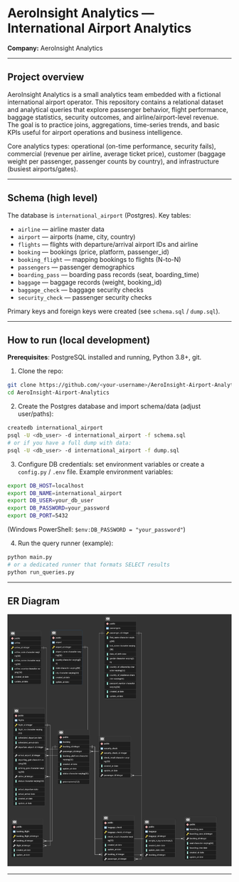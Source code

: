 # AeroInsight Analytics — International Airport Analytics

**Company:** AeroInsight Analytics

---

## Project overview

AeroInsight Analytics is a small analytics team embedded with a fictional international airport operator. This repository contains a relational dataset and analytical queries that explore passenger behavior, flight performance, baggage statistics, security outcomes, and airline/airport-level revenue. The goal is to practice joins, aggregations, time-series trends, and basic KPIs useful for airport operations and business intelligence.

Core analytics types: operational (on-time performance, security fails), commercial (revenue per airline, average ticket price), customer (baggage weight per passenger, passenger counts by country), and infrastructure (busiest airports/gates).

---

## Schema (high level)

The database is `international_airport` (Postgres). Key tables:

- `airline` — airline master data
- `airport` — airports (name, city, country)
- `flights` — flights with departure/arrival airport IDs and airline
- `booking` — bookings (price, platform, passenger_id)
- `booking_flight` — mapping bookings to flights (N-to-N)
- `passengers` — passenger demographics
- `boarding_pass` — boarding pass records (seat, boarding_time)
- `baggage` — baggage records (weight, booking_id)
- `baggage_check` — baggage security checks
- `security_check` — passenger security checks

Primary keys and foreign keys were created (see `schema.sql` / `dump.sql`).

---

## How to run (local development)

**Prerequisites**: PostgreSQL installed and running, Python 3.8+, git.

1. Clone the repo:

```bash
git clone https://github.com/<your-username>/AeroInsight-Airport-Analytics.git
cd AeroInsight-Airport-Analytics
```

2. Create the Postgres database and import schema/data (adjust user/paths):

```bash
createdb international_airport
psql -U <db_user> -d international_airport -f schema.sql
# or if you have a full dump with data:
psql -U <db_user> -d international_airport -f dump.sql
```

3. Configure DB credentials: set environment variables or create a `config.py` / `.env` file. Example environment variables:

```bash
export DB_HOST=localhost
export DB_NAME=international_airport
export DB_USER=your_db_user
export DB_PASSWORD=your_password
export DB_PORT=5432
```

(Windows PowerShell: `$env:DB_PASSWORD = "your_password"`)

4. Run the query runner (example):

```bash
python main.py
# or a dedicated runner that formats SELECT results
python run_queries.py
```

---

## ER Diagram

![RED](diagram/ERD.png)

---
